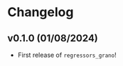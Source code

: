 # Changelog

<!--next-version-placeholder-->

## v0.1.0 (01/08/2024)

- First release of `regressors_grano`!